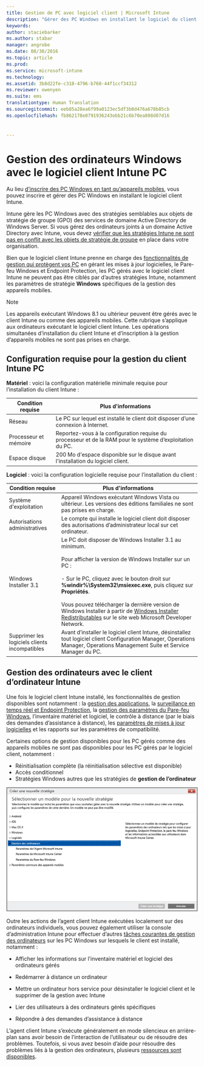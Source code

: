 ```yaml
---
title: Gestion de PC avec logiciel client | Microsoft Intune
description: "Gérer des PC Windows en installant le logiciel du client Intune."
keywords: 
author: staciebarker
ms.author: stabar
manager: angrobe
ms.date: 08/30/2016
ms.topic: article
ms.prod: 
ms.service: microsoft-intune
ms.technology: 
ms.assetid: 3b8d22fe-c318-4796-b760-44f1ccf34312
ms.reviewer: owenyen
ms.suite: ems
translationtype: Human Translation
ms.sourcegitcommit: eeb85a28ea6f99a0123ec5df3b0d476a678b85cb
ms.openlocfilehash: fb862178e0791936243ebb21c6b70ea808d07d16


---
```


# <a name="manage-windows-pcs-with-intune-pc-client-software"></a>Gestion des ordinateurs Windows avec le logiciel client Intune PC
Au lieu [d’inscrire des PC Windows en tant qu’appareils mobiles](set-up-windows-device-management-with-microsoft-intune.md), vous pouvez inscrire et gérer des PC Windows en installant le logiciel client Intune.

Intune gère les PC Windows avec des stratégies semblables aux objets de stratégie de groupe (GPO) des services de domaine Active Directory de Windows Server. Si vous gérez des ordinateurs joints à un domaine Active Directory avec Intune, vous devez [vérifier que les stratégies Intune ne sont pas en conflit avec les objets de stratégie de groupe](resolve-gpo-and-microsoft-intune-policy-conflicts.md) en place dans votre organisation.

Bien que le logiciel client Intune prenne en charge des [fonctionnalités de gestion qui protègent vos PC](policies-to-protect-windows-pcs-in-microsoft-intune.md) en gérant les mises à jour logicielles, le Pare-feu Windows et Endpoint Protection, les PC gérés avec le logiciel client Intune ne peuvent pas être ciblés par d’autres stratégies Intune, notamment les paramètres de stratégie **Windows** spécifiques de la gestion des appareils mobiles.

> [!NOTE]
> Les appareils exécutant Windows 8.1 ou ultérieur peuvent être gérés avec le client Intune ou comme des appareils mobiles. Cette rubrique s’applique aux ordinateurs exécutant le logiciel client Intune. Les opérations simultanées d’installation du client Intune et d’inscription à la gestion d’appareils mobiles ne sont pas prises en charge.

## <a name="requirements-for-intune-pc-client-management"></a>Configuration requise pour la gestion du client Intune PC

**Matériel** : voici la configuration matérielle minimale requise pour l’installation du client Intune :

|Condition requise|Plus d'informations|
|---------------|--------------------|
|Réseau|Le PC sur lequel est installé le client doit disposer d’une connexion à Internet.|
|Processeur et mémoire|Reportez-vous à la configuration requise du processeur et de la RAM pour le système d’exploitation du PC.|
|Espace disque|200 Mo d'espace disponible sur le disque avant l'installation du logiciel client.|

**Logiciel** : voici la configuration logicielle requise pour l’installation du client :

|Condition requise|Plus d'informations|
|---------------|--------------------|
|Système d'exploitation | Appareil Windows exécutant Windows Vista ou ultérieur. Les versions des éditions familiales ne sont pas prises en charge.|
|Autorisations administratives|Le compte qui installe le logiciel client doit disposer des autorisations d’administrateur local sur cet ordinateur.|
|Windows Installer 3.1|Le PC doit disposer de Windows Installer 3.1 au minimum.<br /><br />Pour afficher la version de Windows Installer sur un PC :<br /><br />-   Sur le PC, cliquez avec le bouton droit sur **%windir%\System32\msiexec.exe**, puis cliquez sur **Propriétés**.<br /><br />Vous pouvez télécharger la dernière version de Windows Installer à partir de [Windows Installer Redistributables](http://go.microsoft.com/fwlink/?LinkID=234258) sur le site web Microsoft Developer Network.|
|Supprimer les logiciels clients incompatibles|Avant d’installer le logiciel client Intune, désinstallez tout logiciel client Configuration Manager, Operations Manager, Operations Management Suite et Service Manager du PC.|

## <a name="computer-management-with-the-intune-computer-client"></a>Gestion des ordinateurs avec le client d’ordinateur Intune
Une fois le logiciel client Intune installé, les fonctionnalités de gestion disponibles sont notamment : la [gestion des applications](deploy-apps-in-microsoft-intune.md), la [surveillance en temps réel et Endpoint Protection](help-secure-windows-pcs-with-endpoint-protection-for-microsoft-intune.md), la [gestion des paramètres du Pare-feu Windows](help-protect-windows-pcs-using-windows-firewall-policies-in-microsoft-intune.md), l’inventaire matériel et logiciel, le contrôle à distance (par le biais des demandes d’assistance à distance), les [paramètres de mises à jour logicielles](keep-windows-pcs-up-to-date-with-software-updates-in-microsoft-intune.md) et les rapports sur les paramètres de compatibilité.

Certaines options de gestion disponibles pour les PC gérés comme des appareils mobiles ne sont pas disponibles pour les PC gérés par le logiciel client, notamment :

-   Réinitialisation complète (la réinitialisation sélective est disponible)
-   Accès conditionnel
-   Stratégies Windows autres que les stratégies de **gestion de l’ordinateur**

![Modèle de stratégies pour les PC Windows](../media/pc_policy_template.png)

Outre les actions de l’agent client Intune exécutées localement sur des ordinateurs individuels, vous pouvez également utiliser la console d’administration Intune pour effectuer d’autres [tâches courantes de gestion des ordinateurs](common-windows-pc-management-tasks-with-the-microsoft-intune-computer-client.md) sur les PC Windows sur lesquels le client est installé, notamment :

-   Afficher les informations sur l’inventaire matériel et logiciel des ordinateurs gérés

-   Redémarrer à distance un ordinateur

-   Mettre un ordinateur hors service pour désinstaller le logiciel client et le supprimer de la gestion avec Intune

-   Lier des utilisateurs à des ordinateurs gérés spécifiques

-   Répondre à des demandes d’assistance à distance

L’agent client Intune s’exécute généralement en mode silencieux en arrière-plan sans avoir besoin de l’interaction de l’utilisateur ou de résoudre des problèmes. Toutefois, si vous avez besoin d’aide pour résoudre des problèmes liés à la gestion des ordinateurs, plusieurs [ressources sont disponibles](/intune/troubleshoot/troubleshoot-client-setup-in-microsoft-intune).



<!--HONumber=Nov16_HO1-->



